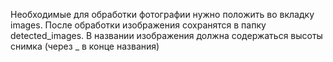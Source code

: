 Необходимые для обработки фотографии нужно положить во вкладку images.
После обработки изображения сохранятся в папку detected_images.
В названии изображения должна содержаться высоты снимка (через _ в конце названия)
